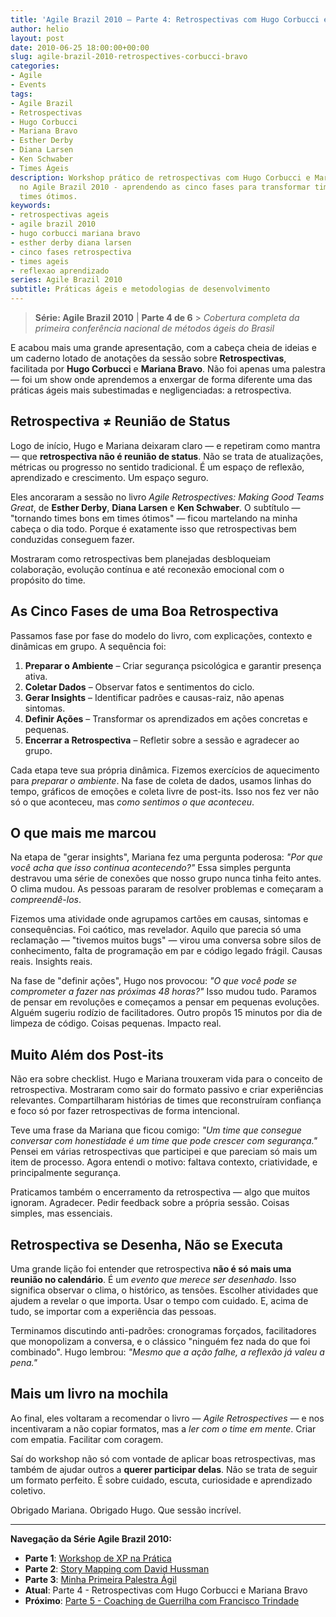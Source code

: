 ```yaml
---
title: 'Agile Brazil 2010 – Parte 4: Retrospectivas com Hugo Corbucci e Mariana Bravo'
author: helio
layout: post
date: 2010-06-25 18:00:00+00:00
slug: agile-brazil-2010-retrospectives-corbucci-bravo
categories:
- Agile
- Events
tags:
- Agile Brazil
- Retrospectivas
- Hugo Corbucci
- Mariana Bravo
- Esther Derby
- Diana Larsen
- Ken Schwaber
- Times Ágeis
description: Workshop prático de retrospectivas com Hugo Corbucci e Mariana Bravo
  no Agile Brazil 2010 - aprendendo as cinco fases para transformar times bons em
  times ótimos.
keywords:
- retrospectivas ageis
- agile brazil 2010
- hugo corbucci mariana bravo
- esther derby diana larsen
- cinco fases retrospectiva
- times ageis
- reflexao aprendizado
series: Agile Brazil 2010
subtitle: Práticas ágeis e metodologias de desenvolvimento
---
```


> **Série: Agile Brazil 2010** | **Parte 4 de 6** > _Cobertura completa da primeira conferência nacional de métodos ágeis do Brasil_

E acabou mais uma grande apresentação, com a cabeça cheia de ideias e um caderno lotado de anotações da sessão sobre **Retrospectivas**, facilitada por **Hugo Corbucci** e **Mariana Bravo**. Não foi apenas uma palestra — foi um show onde aprendemos a enxergar de forma diferente uma das práticas ágeis mais subestimadas e negligenciadas: a retrospectiva.

## Retrospectiva ≠ Reunião de Status

Logo de início, Hugo e Mariana deixaram claro — e repetiram como mantra — que **retrospectiva não é reunião de status**. Não se trata de atualizações, métricas ou progresso no sentido tradicional. É um espaço de reflexão, aprendizado e crescimento. Um espaço seguro.

Eles ancoraram a sessão no livro _Agile Retrospectives: Making Good Teams Great_, de **Esther Derby**, **Diana Larsen** e **Ken Schwaber**. O subtítulo — "tornando times bons em times ótimos" — ficou martelando na minha cabeça o dia todo. Porque é exatamente isso que retrospectivas bem conduzidas conseguem fazer.

Mostraram como retrospectivas bem planejadas desbloqueiam colaboração, evolução contínua e até reconexão emocional com o propósito do time.

## As Cinco Fases de uma Boa Retrospectiva

Passamos fase por fase do modelo do livro, com explicações, contexto e dinâmicas em grupo. A sequência foi:

1. **Preparar o Ambiente** – Criar segurança psicológica e garantir presença ativa.
2. **Coletar Dados** – Observar fatos e sentimentos do ciclo.
3. **Gerar Insights** – Identificar padrões e causas-raiz, não apenas sintomas.
4. **Definir Ações** – Transformar os aprendizados em ações concretas e pequenas.
5. **Encerrar a Retrospectiva** – Refletir sobre a sessão e agradecer ao grupo.

Cada etapa teve sua própria dinâmica. Fizemos exercícios de aquecimento para _preparar o ambiente_. Na fase de coleta de dados, usamos linhas do tempo, gráficos de emoções e coleta livre de post-its. Isso nos fez ver não só o que aconteceu, mas _como sentimos o que aconteceu_.

## O que mais me marcou

Na etapa de "gerar insights", Mariana fez uma pergunta poderosa: _"Por que você acha que isso continua acontecendo?"_ Essa simples pergunta destravou uma série de conexões que nosso grupo nunca tinha feito antes. O clima mudou. As pessoas pararam de resolver problemas e começaram a _compreendê-los_.

Fizemos uma atividade onde agrupamos cartões em causas, sintomas e consequências. Foi caótico, mas revelador. Aquilo que parecia só uma reclamação — "tivemos muitos bugs" — virou uma conversa sobre silos de conhecimento, falta de programação em par e código legado frágil. Causas reais. Insights reais.

Na fase de "definir ações", Hugo nos provocou: _"O que você pode se comprometer a fazer nas próximas 48 horas?"_ Isso mudou tudo. Paramos de pensar em revoluções e começamos a pensar em pequenas evoluções. Alguém sugeriu rodízio de facilitadores. Outro propôs 15 minutos por dia de limpeza de código. Coisas pequenas. Impacto real.

## Muito Além dos Post-its

Não era sobre checklist. Hugo e Mariana trouxeram vida para o conceito de retrospectiva. Mostraram como sair do formato passivo e criar experiências relevantes. Compartilharam histórias de times que reconstruíram confiança e foco só por fazer retrospectivas de forma intencional.

Teve uma frase da Mariana que ficou comigo: _"Um time que consegue conversar com honestidade é um time que pode crescer com segurança."_ Pensei em várias retrospectivas que participei e que pareciam só mais um item de processo. Agora entendi o motivo: faltava contexto, criatividade, e principalmente segurança.

Praticamos também o encerramento da retrospectiva — algo que muitos ignoram. Agradecer. Pedir feedback sobre a própria sessão. Coisas simples, mas essenciais.

## Retrospectiva se Desenha, Não se Executa

Uma grande lição foi entender que retrospectiva **não é só mais uma reunião no calendário**. É um _evento que merece ser desenhado_. Isso significa observar o clima, o histórico, as tensões. Escolher atividades que ajudem a revelar o que importa. Usar o tempo com cuidado. E, acima de tudo, se importar com a experiência das pessoas.

Terminamos discutindo anti-padrões: cronogramas forçados, facilitadores que monopolizam a conversa, e o clássico "ninguém fez nada do que foi combinado". Hugo lembrou: _"Mesmo que a ação falhe, a reflexão já valeu a pena."_

## Mais um livro na mochila

Ao final, eles voltaram a recomendar o livro — _Agile Retrospectives_ — e nos incentivaram a não copiar formatos, mas a _ler com o time em mente_. Criar com empatia. Facilitar com coragem.

Saí do workshop não só com vontade de aplicar boas retrospectivas, mas também de ajudar outros a **querer participar delas**. Não se trata de seguir um formato perfeito. É sobre cuidado, escuta, curiosidade e aprendizado coletivo.

Obrigado Mariana. Obrigado Hugo. Que sessão incrível.

---

**Navegação da Série Agile Brazil 2010:**

- **Parte 1**: [Workshop de XP na Prática](../2010-06-22-agile-brazil-2010-introducao-a-programacao-extrema-xp/)
- **Parte 2**: [Story Mapping com David Hussman](../2010-06-23-agile-brazil-2010-user-story-map-hussman/)
- **Parte 3**: [Minha Primeira Palestra Ágil](../2010-06-24-agile-brazil-2010-primeira-palestra/)
- **Atual**: Parte 4 - Retrospectivas com Hugo Corbucci e Mariana Bravo
- **Próximo**: [Parte 5 - Coaching de Guerrilha com Francisco Trindade](../2010-06-25-agile-brazil-2010-guerrilla-coaching-trindade/)
